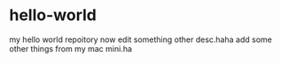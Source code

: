 # hello-world
my hello world repoitory
now edit something other desc.haha
add some other things from my mac mini.ha